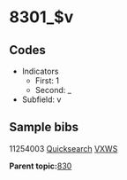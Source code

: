 # 8301\_$v

## Codes

-   Indicators
    -   First: 1
    -   Second: \_
-   Subfield: v

## Sample bibs

11254003 [Quicksearch](https://search.library.yale.edu/catalog/11254003) [VXWS](http://prodorbis.library.yale.edu:7014/vxws/GetHoldingsService?bibId=11254003)

**Parent topic:**[830](../../tags/830/830.md)

